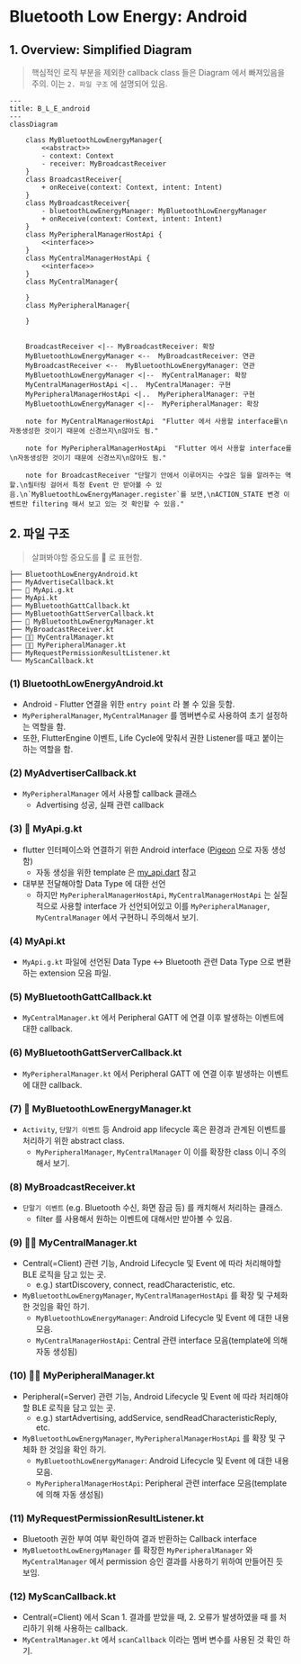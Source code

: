 # Bluetooth Low Energy: Android

## 1. Overview: Simplified Diagram

> 핵심적인 로직 부분을 제외한 callback class 들은 Diagram 에서 빠져있음을 주의. 이는 `2. 파일 구조` 에 설명되어 있음.

```mermaid
---
title: B_L_E_android
---
classDiagram

    class MyBluetoothLowEnergyManager{
        <<abstract>>
        - context: Context
        - receiver: MyBroadcastReceiver
    }
    class BroadcastReceiver{
        + onReceive(context: Context, intent: Intent)
    }
    class MyBroadcastReceiver{
        - bluetoothLowEnergyManager: MyBluetoothLowEnergyManager
        + onReceive(context: Context, intent: Intent)
    }
    class MyPeripheralManagerHostApi {
        <<interface>>
    }
    class MyCentralManagerHostApi {
        <<interface>>
    }
    class MyCentralManager{

    }
    class MyPeripheralManager{
        
    }
    

    BroadcastReceiver <|-- MyBroadcastReceiver: 확장
    MyBluetoothLowEnergyManager <--  MyBroadcastReceiver: 연관
    MyBroadcastReceiver <--  MyBluetoothLowEnergyManager: 연관
    MyBluetoothLowEnergyManager <|--  MyCentralManager: 확장
    MyCentralManagerHostApi <|..  MyCentralManager: 구현
    MyPeripheralManagerHostApi <|..  MyPeripheralManager: 구현
    MyBluetoothLowEnergyManager <|--  MyPeripheralManager: 확장

    note for MyCentralManagerHostApi  "Flutter 에서 사용할 interface를\n자동생성한 것이기 때문에 신경쓰지\n않아도 됨."

    note for MyPeripheralManagerHostApi  "Flutter 에서 사용할 interface를\n자동생성한 것이기 때문에 신경쓰지\n않아도 됨."

    note for BroadcastReceiver "단말기 안에서 이루어지는 수많은 일을 알려주는 역할.\n필터링 걸어서 특정 Event 만 받아볼 수 있음.\n`MyBluetoothLowEnergyManager.register`를 보면,\nACTION_STATE 변경 이벤트만 filtering 해서 보고 있는 것 확인할 수 있음."

```

## 2. 파일 구조

> 살펴봐야할 중요도를 🌟 로 표현함.

```
├── BluetoothLowEnergyAndroid.kt
├── MyAdvertiseCallback.kt
├── 🌟 MyApi.g.kt
├── MyApi.kt
├── MyBluetoothGattCallback.kt
├── MyBluetoothGattServerCallback.kt
├── 🌟 MyBluetoothLowEnergyManager.kt
├── MyBroadcastReceiver.kt
├── 🌟🌟 MyCentralManager.kt
├── 🌟🌟 MyPeripheralManager.kt
├── MyRequestPermissionResultListener.kt
└── MyScanCallback.kt
```

### (1) BluetoothLowEnergyAndroid.kt

- Android - Flutter 연결을 위한 `entry point` 라 볼 수 있을 듯함.
- `MyPeripheralManager`, `MyCentralManager` 를 멤버변수로 사용하여 초기 설정하는 역할을 함.
- 또한, FlutterEngine 이벤트, Life Cycle에 맞춰서 권한 Listener를 때고 붙이는 하는 역할을 함.

### (2) MyAdvertiserCallback.kt

- `MyPeripheralManager` 에서 사용할 callback 클래스
    - Advertising 성공, 실패 관련 callback

### (3) 🌟 MyApi.g.kt

- flutter 인터페이스와 연결하기 위한 Android interface ([Pigeon](https://pub.dev/packages/pigeon) 으로 자동 생성함)
  - 자동 생성을 위한 template 은 [my_api.dart](https://github.com/yanshouwang/bluetooth_low_energy/blob/master/bluetooth_low_energy_android/my_api.dart) 참고
- 대부분 전달해야할 Data Type 에 대한 선언
  - 하지만 `MyPeripheralManagerHostApi`, `MyCentralManagerHostApi` 는 실질적으로 사용할 interface 가 선언되어있고 이를 `MyPeripheralManager`, `MyCentralManager` 에서 구현하니 주의해서 보기.

### (4) MyApi.kt

- `MyApi.g.kt` 파일에 선언된 Data Type <-> Bluetooth 관련 Data Type 으로 변환하는 extension 모음 파일.

### (5) MyBluetoothGattCallback.kt

- `MyCentralManager.kt` 에서 Peripheral GATT 에 연결 이후 발생하는 이벤트에 대한 callback.

### (6) MyBluetoothGattServerCallback.kt

- `MyPeripheralManager.kt` 에서 Peripheral GATT 에 연결 이후 발생하는 이벤트에 대한 callback.

### (7) 🌟 MyBluetoothLowEnergyManager.kt

- `Activity`, `단말기 이벤트` 등 Android app lifecycle 혹은 환경과 관계된 이벤트를 처리하기 위한 abstract class.
    - `MyPeripheralManager`, `MyCentralManager` 이 이를 확장한 class 이니 주의해서 보기.

### (8) MyBroadcastReceiver.kt

- `단말기 이벤트` (e.g. Bluetooth 수신, 화면 잠금 등) 를 캐치해서 처리하는 클래스.
    - filter 를 사용해서 원하는 이벤트에 대해서만 받아볼 수 있음.

### (9) 🌟🌟 MyCentralManager.kt

- Central(=Client) 관련 기능, Android Lifecycle 및 Event 에 따라 처리해야할 BLE 로직을 담고 있는 곳.
  - e.g.) startDiscovery, connect, readCharacteristic, etc.
- `MyBluetoothLowEnergyManager`, `MyCentralManagerHostApi` 를 확장 및 구체화 한 것임을 확인 하기.
  - `MyBluetoothLowEnergyManager`: Android Lifecycle 및 Event 에 대한 내용 모음.
  - `MyCentralManagerHostApi`: Central 관련 interface 모음(template에 의해 자동 생성됨)
### (10) 🌟🌟 MyPeripheralManager.kt

- Peripheral(=Server) 관련 기능, Android Lifecycle 및 Event 에 따라 처리해야할 BLE 로직을 담고 있는 곳.
  - e.g.) startAdvertising, addService, sendReadCharacteristicReply, etc.
- `MyBluetoothLowEnergyManager`, `MyPeripheralManagerHostApi` 를 확장 및 구체화 한 것임을 확인 하기.
  - `MyBluetoothLowEnergyManager`: Android Lifecycle 및 Event 에 대한 내용 모음.
  - `MyPeripheralManagerHostApi`: Peripheral 관련 interface 모음(template에 의해 자동 생성됨)

### (11) MyRequestPermissionResultListener.kt

- Bluetooth 권한 부여 여부 확인하여 결과 반환하는 Callback interface
- `MyBluetoothLowEnergyManager` 를 확장한 `MyPeripheralManager` 와 `MyCentralManager` 에서 permission 승인 결과를 사용하기 위하여 만들어진 듯 보임.

### (12) MyScanCallback.kt

- Central(=Client) 에서 Scan 1. 결과를 받았을 때, 2. 오류가 발생하였을 때 를 처리하기 위해 사용하는 callback.
- `MyCentralManager.kt` 에서 `scanCallback` 이라는 멤버 변수를 사용된 것 확인 하기.
